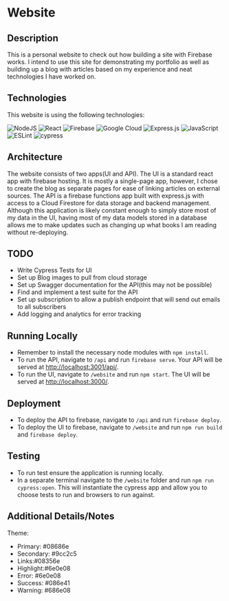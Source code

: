# Website

## Description

This is a personal website to check out how building a site with Firebase works. I intend to use this site for demonstrating my portfolio as well as building up a blog with articles based on my experience and neat technologies I have worked on.

## Technologies

This website is using the following technologies:

![NodeJS](https://img.shields.io/badge/node.js-6DA55F?style=for-the-badge&logo=node.js&logoColor=white) ![React](https://img.shields.io/badge/react-%2320232a.svg?style=for-the-badge&logo=react&logoColor=%2361DAFB) ![Firebase](https://img.shields.io/badge/firebase-%23039BE5.svg?style=for-the-badge&logo=firebase) ![Google Cloud](https://img.shields.io/badge/GoogleCloud-%234285F4.svg?style=for-the-badge&logo=google-cloud&logoColor=white) ![Express.js](https://img.shields.io/badge/express.js-%23404d59.svg?style=for-the-badge&logo=express&logoColor=%2361DAFB) ![JavaScript](https://img.shields.io/badge/javascript-%23323330.svg?style=for-the-badge&logo=javascript&logoColor=%23F7DF1E) ![ESLint](https://img.shields.io/badge/ESLint-4B3263?style=for-the-badge&logo=eslint&logoColor=white) ![cypress](https://img.shields.io/badge/-cypress-%23E5E5E5?style=for-the-badge&logo=cypress&logoColor=058a5e)

## Architecture

The website consists of two apps(UI and API). The UI is a standard react app with firebase hosting. It is mostly a single-page app, however, I chose to create the blog as separate pages for ease of linking articles on external sources. The API is a firebase functions app built with express.js with access to a Cloud Firestore for data storage and backend management. Although this application is likely constant enough to simply store most of my data in the UI, having most of my data models stored in a database allows me to make updates such as changing up what books I am reading without re-deploying.

## TODO

- Write Cypress Tests for UI
- Set up Blog images to pull from cloud storage
- Set up Swagger documentation for the API(this may not be possible)
- Find and implement a test suite for the API
- Set up subscription to allow a publish endpoint that will send out emails to all subscribers
- Add logging and analytics for error tracking

## Running Locally

- Remember to install the necessary node modules with `npm install`.
- To run the API, navigate to `/api` and run `firebase serve`. Your API will be served at <http://localhost:3001/api/>.
- To run the UI, navigate to `/website` and run `npm start`. The UI will be served at <http://localhost:3000/>.

## Deployment

- To deploy the API to firebase, navigate to `/api` and run `firebase deploy`.
- To deploy the UI to firebase, navigate to `/website` and run `npm run build` and `firebase deploy`.

## Testing

- To run test ensure the application is running locally.
- In a separate terminal navigate to the `/website` folder and run `npm run cypress:open`. This will instantiate the cypress app and allow you to choose tests to run and browsers to run against.

## Additional Details/Notes

Theme:

- Primary: #08686e
- Secondary: #9cc2c5
- Links:#08356e
- Highlight:#6e0e08
- Error:   #6e0e08
- Success: #086e41
- Warning: #686e08
